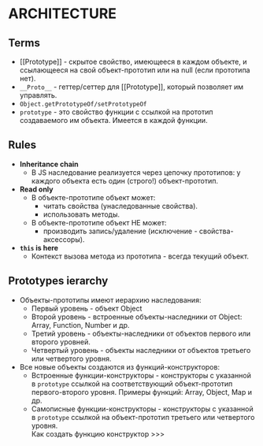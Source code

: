# ARCHITECTURE

## Terms
- [[Prototype]] - скрытое свойство, имеющееся в каждом объекте, и ссылающееся на свой объект-прототип или на null (если прототипа нет).
- `__Proto__`  - геттер/сеттер для [[Prototype]], который позволяет им управлять.
- `Object.getPrototypeOf/setPrototypeOf`
- `prototype` - это свойство функции с ссылкой на прототип создаваемого им объекта. Имеется в каждой функции.

## Rules
- __Inheritance chain__
  - В JS наследование реализуется через цепочку прототипов: у каждого объекта есть один (строго!) объект-прототип.
- __Read only__
  - В объекте-прототипе объект может: 
    - читать свойства (унаследованные свойства).
    - использовать методы.
  - В объекте-прототипе объект НЕ может:
    - производить запись/удаление (исключение - свойства-аксессоры).
- __`this` is here__
  - Контекст вызова метода из прототипа - всегда текущий объект.

## Prototypes ierarchy
- Объекты-прототипы имеют иерархию наследования:
  - Первый уровень - объект Object
  - Второй уровень - встроенные объекты-наследники от Object: Array, Function, Number и др. 
  - Третий уровень - объекты-наследники от объектов первого или второго уровней.
  - Четвертый уровень - объекты наследники от объектов третьего или четвертого уровня.  
- Все новые объекты создаются из функций-конструкторов:
  - Встроенные функции-конструкторы - конструкторы с указанной в `prototype` ссылкой на соответствующий объект-прототип первого-второго уровня. Примеры функций: Array, Object, Map и др.
  - Самописные функции-конструкторы - конструкторы с указанной в `prototype` ссылкой на объект-прототип третьего или четвертого уровня.  
  Как создать функцию конструктор >>>